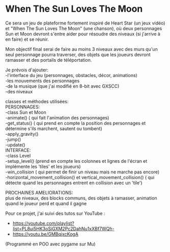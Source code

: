 # When The Sun Loves The Moon
Ce sera un jeu de plateforme fortement inspiré de Heart Star (un jeux vidéo) et "When The Sun Loves The Moon" (une chanson), où deux personnages Sun et Moon devront s'entre aider pour résoudre des niveaux (si j'arrive à en faire) et se réunir.  

Mon objectif final serai de faire au moins 3 niveaux avec des murs qu'un seul personnage pourra traverser, des objets que les joueurs devront ramasser et des portails de téléportation.  

Je prévois d'ajouter:  
-l'interface du jeu (personnages, obstacles, décor, animations)  
-les mouvements des personnages  
-de la musique (que j'ai modifié en 8-bit avec GXSCC)  
-des niveaux  

classes et méthodes utilisées:  
PERSONNAGES:  
  -class Sun et Moon  
  -animate() ( qui fait l'animation des personnages)  
  -get_status() ( qui prend en compte la position des personnages et détermine s'ils marchent, sautent ou tombent)  
  -apply_gravity()  
  -jump()  
  -update()  
INTERFACE:  
  -class Level  
  -setup_level() (prend en compte les colonnes et lignes de l'écran et implémente les 'tiles' et les joueurs)  
  -win_collision ( qui permet de finir un niveau mais ne marche pas encore)  
  -horizontal_movement_collision() et vertical_movement_collision() ( qui détecte quand les personnages entrent en collision avec un 'tile')  
  
  PROCHAINES AMELIORATIONS:  
  plus de niveaux, des blocks communs, des objets à ramasser, animation quand le joueur perd et quand il gagne  

Pour ce projet, j'ai suivi des tutos sur YouTube :  
- https://youtube.com/playlist?list=PL8ui5HK3oSiGXM2Pc2DahNu1xXBf7WQh-  
- https://youtu.be/GMBqjxcKogA  

(Programmé en POO avec pygame sur Mu) 
